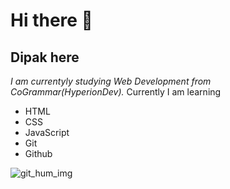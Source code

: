 # Hi there 👋
## Dipak here

*I am currentyly studying Web Development from CoGrammar(HyperionDev).*
Currently I am learning
* HTML
* CSS
* JavaScript
* Git
* Github
 <img alt="git_hum_img" src="https://miro.medium.com/v2/resize:fit:1125/0*N1fmHtI8gmkH_2Vu.png">

<!--
**DRJ91/DRJ91** is a ✨ _special_ ✨ repository because its `README.md` (this file) appears on your GitHub profile.

- 🔭 I’m currently working on ...
- 🌱 I’m currently learning ...
- 👯 I’m looking to collaborate on ...
- 🤔 I’m looking for help with ...
- 💬 Ask me about ...
- 📫 How to reach me: ...
- 😄 Pronouns: ...
- ⚡ Fun fact: ...
-->
